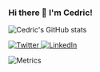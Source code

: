 ### Hi there 👋 I'm Cedric!

![Cedric's GitHub stats](https://github-readme-stats.vercel.app/api?username=cedricclyburn&hide=stars)

<div align="left">
  <a href="https://twitter.com/cedricclyburn">
    <img
      src="https://img.shields.io/badge/-@cedricclyburn-1ca0f1?style=flat-square&labelColor=1ca0f1&logo=twitter&logoColor=white&link=https://twitter.com/cedricclyburn"
      alt="Twitter"
    />
  </a>
  <a href="https://www.linkedin.com/in/cedricclyburn/">
    <img
      src="https://img.shields.io/badge/-cedricclyburn-blue?style=flat-square&logo=Linkedin&logoColor=white&link=https://www.linkedin.com/in/cedricclyburn/"
      alt="LinkedIn"
    />
  </a>

![Metrics](https://metrics.lecoq.io/cedricclyburn?template=classic&base=header%2C%20activity%2C%20community%2C%20repositories%2C%20metadata&base.indepth=false&base.hireable=false&base.skip=false&config.timezone=America%2FNew_York)
